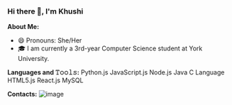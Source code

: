 ### Hi there 👋, I'm Khushi

**About Me:**
- 😄 Pronouns: She/Her
- 🎓 I am currently a 3rd-year Computer Science student at York University.

**Languages and 𝚃𝚘𝚘𝚕𝚜:**
Python.js
JavaScript.js
Node.js
Java
C Language
HTML5.js
React.js
MySQL

**Contacts:**
![image](https://github.com/khushi999/khushi999/assets/83177168/bfff6bb3-8d13-4f5b-96e7-f6de4a5503a9)

